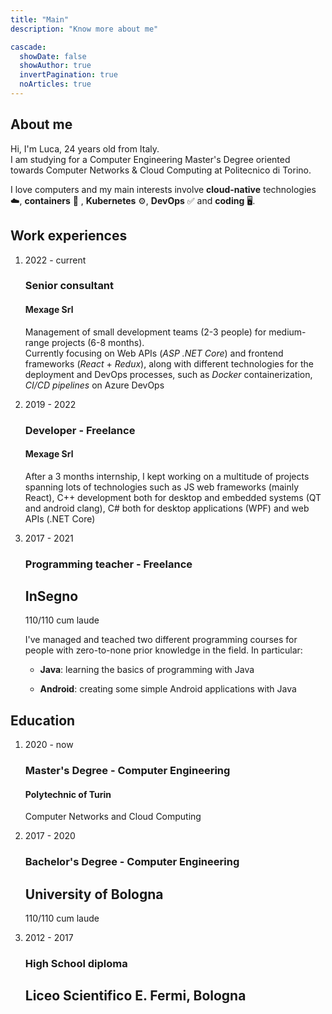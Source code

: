 ```yaml
---
title: "Main"
description: "Know more about me"

cascade:
  showDate: false
  showAuthor: true
  invertPagination: true
  noArticles: true
---
```


## About me

Hi, I'm Luca, 24 years old from Italy.<br/>
I am studying for a Computer Engineering Master's Degree oriented towards Computer Networks & Cloud Computing at Politecnico di Torino.<br/>

I love computers and my main interests involve **cloud-native** technologies ☁️, **containers** 🐳 , **Kubernetes** ⚙️, **DevOps** ✅ and **coding** 🖥️.

## Work experiences

<ol class="relative border-l border-white-700 list-none text-left">
  <li class="mb-10 mt-0">
    <div class="absolute w-3 h-3 rounded-full -left-1.5 border border-white-700 bg-white"></div>
    <time class="mb-1 text-sm font-normal leading-none text-white-400">2022 - current</time>
    <h3 class="text-lg font-semibold text-gray-900 dark:text-white">Senior consultant</h3>
    <h4 class="text-base font-semibold text-gray-900 dark:text-white">Mexage Srl</h4>

Management of small development teams (2-3 people) for medium-range projects (6-8 months).<br/>
Currently focusing on Web APIs (_ASP .NET Core_) and frontend frameworks (_React_ + _Redux_), along with different technologies for the deployment and DevOps processes, such as _Docker_ containerization, _CI/CD pipelines_ on Azure DevOps

  </li>

  <li class="mb-10 mt-0">
    <div class="absolute w-3 h-3 rounded-full -left-1.5 border border-white-700 bg-white"></div>
    <time class="mb-1 text-sm font-normal leading-none text-white-400">2019 - 2022</time>
    <h3 class="text-lg font-semibold text-gray-900 dark:text-white">Developer - Freelance</h3>
    <h4 class="text-base font-semibold text-gray-900 dark:text-white">Mexage Srl</h4>
    </h3>

After a 3 months internship, I kept working on a multitude of projects spanning lots of technologies such as JS web frameworks (mainly React), C++ development both for desktop and embedded systems (QT and android clang), C# both for desktop applications (WPF) and web APIs (.NET Core)

  </li>

  <li class="mb-10 mt-0">
    <div class="absolute w-3 h-3 rounded-full -left-1.5 border border-white-700 bg-white"></div>
    <time class="mb-1 text-sm font-normal leading-none text-white-400">2017 - 2021</time>
    <h3 class="text-lg font-semibold text-gray-900 dark:text-white">Programming teacher - Freelance</h3>
    <h2 class="text-base font-semibold text-gray-900 dark:text-white">InSegno</h2>
    <p class="text-sm font-sans text-gray-500 dark:text-gray-400">110/110 cum laude</p>
     
I've managed and teached two different programming courses for people with zero-to-none prior knowledge in the field. In particular:

- **Java**: learning the basics of programming with Java
- **Android**: creating some simple Android applications with Java

  </li>

</ol>

## Education

<ol class="relative border-r border-white-700 list-none text-right">
  <li class="mb-10 mt-0 pr-6">
    <div class="absolute w-3 h-3 rounded-full -right-1.5 border border-white-700 bg-white"></div>
    <time class="mb-1 text-sm font-normal leading-none text-white-400">2020 - now</time>
    <h3 class="text-lg font-semibold text-gray-900 dark:text-white">Master's Degree - Computer Engineering</h3>
    <h4 class="text-base font-semibold text-gray-900 dark:text-white">Polytechnic of Turin</h4>
    </h3>
    <p class="mb-4 text-base font-normal text-gray-500 dark:text-gray-400">Computer Networks and Cloud Computing</p>
  </li>

  <li class="mb-10 mt-0 pr-6">
    <div class="absolute w-3 h-3 rounded-full -right-1.5 border border-white-700 bg-white"></div>
    <time class="mb-1 text-sm font-normal leading-none text-white-400">2017 - 2020</time>
    <h3 class="text-lg font-semibold text-gray-900 dark:text-white">Bachelor's Degree - Computer Engineering</h3>
    <h2 class="text-base font-semibold text-gray-900 dark:text-white">University of Bologna</h2>
     <p class="text-sm font-sans text-gray-500 dark:text-gray-400">110/110 cum laude</p>
  </li>

  <li class="mb-10 mt-0 pr-6">
    <div class="absolute w-3 h-3 rounded-full -right-1.5 border border-white-700 bg-white"></div>
    <time class="mb-1 text-sm font-normal leading-none text-white-400">2012 - 2017</time>
    <h3 class="text-lg font-semibold text-gray-900 dark:text-white">High School diploma</h3>
    <h2 class="text-base font-semibold text-gray-900 dark:text-white">Liceo Scientifico E. Fermi, Bologna</h2>
  </li>
 
</ol>

<!-- ## Skills -->

<!-- During my studies I learned several programming languages ​​such as Java, C, Javascript and a little bit of Haskell during my Bachelor's degree. I am currently studying C++, Assembler for ARM Cortex M3 and the React framework (also used for this page!).
As for the database languages, I studied SQL and MongoDB. Here you can <a class = "transition ease-in-out delay-150 hover:-translate-y-1 hover:scale-110" href="/resume_BACCI.pdf"> download my CV</a>. -->

<!-- Tooltip -->
<!--
<div id="tooltip-docker" role="tooltip" class="inline-block absolute invisible z-10 py-2 px-3 text-sm font-medium text-white bg-gray-900 rounded-lg shadow-sm opacity-0 transition-opacity duration-300 tooltip dark:bg-gray-700">
    :star: :star: :star: :star:
    <div class="tooltip-arrow" data-popper-arrow></div>
</div>

<div id="tooltip-docker" role="tooltip" class="inline-block absolute invisible z-10 py-2 px-3 text-sm font-medium text-white bg-gray-900 rounded-lg shadow-sm opacity-0 transition-opacity duration-300 tooltip dark:bg-gray-700">
    :star: :star: :star: :star:
    <div class="tooltip-arrow" data-popper-arrow></div>
</div>

<div id="tooltip-css-react-html" role="tooltip" class="inline-block absolute invisible z-10 py-2 px-3 text-sm font-medium text-white bg-gray-900 rounded-lg shadow-sm opacity-0 transition-opacity duration-300 tooltip dark:bg-gray-700">
    :star: :star: :star: :star: :star:
    <div class="tooltip-arrow" data-popper-arrow></div>
</div>

<div id="tooltip-c++" role="tooltip" class="inline-block absolute invisible z-10 py-2 px-3 text-sm font-medium text-white bg-gray-900 rounded-lg shadow-sm opacity-0 transition-opacity duration-300 tooltip dark:bg-gray-700">
    :star: :star: :star: :star:
    <div class="tooltip-arrow" data-popper-arrow></div>
</div>

<div id="tooltip-java" role="tooltip" class="inline-block absolute invisible z-10 py-2 px-3 text-sm font-medium text-white bg-gray-900 rounded-lg shadow-sm opacity-0 transition-opacity duration-300 tooltip dark:bg-gray-700">
    :star: :star: :star: :star:
    <div class="tooltip-arrow" data-popper-arrow></div>
</div>

<div id="tooltip-c" role="tooltip" class="inline-block absolute invisible z-10 py-2 px-3 text-sm font-medium text-white bg-gray-900 rounded-lg shadow-sm opacity-0 transition-opacity duration-300 tooltip dark:bg-gray-700">
    :star: :star: :star: :star:
    <div class="tooltip-arrow" data-popper-arrow></div>
</div>

<div id="tooltip-kotlin" role="tooltip" class="inline-block absolute invisible z-10 py-2 px-3 text-sm font-medium text-white bg-gray-900 rounded-lg shadow-sm opacity-0 transition-opacity duration-300 tooltip dark:bg-gray-700">
    :star: :star:
    <div class="tooltip-arrow" data-popper-arrow></div>
</div>

<div id="tooltip-k8s" role="tooltip" class="inline-block absolute invisible z-10 py-2 px-3 text-sm font-medium text-white bg-gray-900 rounded-lg shadow-sm opacity-0 transition-opacity duration-300 tooltip dark:bg-gray-700">
    :star: :star: :star: :star:
    <div class="tooltip-arrow" data-popper-arrow></div>
</div>

<div id="tooltip-sql" role="tooltip" class="inline-block absolute invisible z-10 py-2 px-3 text-sm font-medium text-white bg-gray-900 rounded-lg shadow-sm opacity-0 transition-opacity duration-300 tooltip dark:bg-gray-700">
    :star: :star: :star: :star:
    <div class="tooltip-arrow" data-popper-arrow></div>
</div> -->

<!-- <div class = "grid grid-flow-row-dense grid-cols-3  gap-5 justify-center	">

  <p data-tooltip-target="tooltip-docker" data-tooltip-target="tooltip-docker" class = " align-middle	 text-center font-bold  transition ease-in-out delay-150 bg-red-500 hover:-translate-y-1 hover:scale-110 hover:bg-red-700 duration-150 rounded-lg p-1 text-black shadow-md shadow-red-800"> Docker </p>

  <p data-tooltip-target="tooltip-css-react-html" class = " align-middle	 text-center font-bold transition ease-in-out delay-150 bg-green-500 hover:-translate-y-1 hover:scale-110 hover:bg-green-700 duration-150 rounded-lg p-1 text-black shadow-lg shadow-green-800"> CSS, ReactJS, HTML </p>
  <p data-tooltip-target="tooltip-c++" class = " align-middle	 text-center font-bold transition ease-in-out delay-150 bg-orange-500 hover:-translate-y-1 hover:scale-110 hover:bg-orange-700 duration-150 rounded-lg p-1 text-black shadow-lg shadow-orange-800"> C++ </p>
  <p data-tooltip-target="tooltip-java" class = " align-middle	 text-center font-bold transition ease-in-out delay-150 bg-yellow-500 hover:-translate-y-1 hover:scale-110 hover:bg-yellow-600 duration-150 rounded-lg p-1 text-black shadow-lg shadow-yellow-700"> Java </p>
   <p data-tooltip-target="tooltip-c" class = " align-middle	 text-center font-bold transition ease-in-out delay-150 bg-blue-500 hover:-translate-y-1 hover:scale-110 hover:bg-blue-600 duration-150 rounded-lg p-1 text-black shadow-lg shadow-blue-600"> C </p>
  <p data-tooltip-target="tooltip-kotlin" class = " align-middle	 text-center font-bold transition ease-in-out delay-150 bg-pink-500 hover:-translate-y-1 hover:scale-110 hover:bg-pink-600 duration-150 rounded-lg p-1 text-black shadow-lg shadow-pink-700"> Kotlin </p>
  <p data-tooltip-target="tooltip-k8s" class = " align-middle	 text-center font-bold transition ease-in-out delay-150 bg-emerald-500 hover:-translate-y-1 hover:scale-110 hover:bg-emerald-700 duration-150 rounded-lg p-1 text-black shadow-lg shadow-emerald-700"> K8s </p>
  <p data-tooltip-target="tooltip-sql" class = " align-middle	 text-center font-bold transition ease-in-out delay-150 bg-lime-500 hover:-translate-y-1 hover:scale-110 hover:bg-lime-700 duration-150 rounded-lg p-1 text-black shadow-lg shadow-lime-700"> SQL </p>
</div> -->
